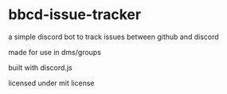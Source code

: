 # bbcd-issue-tracker

a simple discord bot to track issues between github and discord

made for use in dms/groups

built with discord.js

licensed under mit license